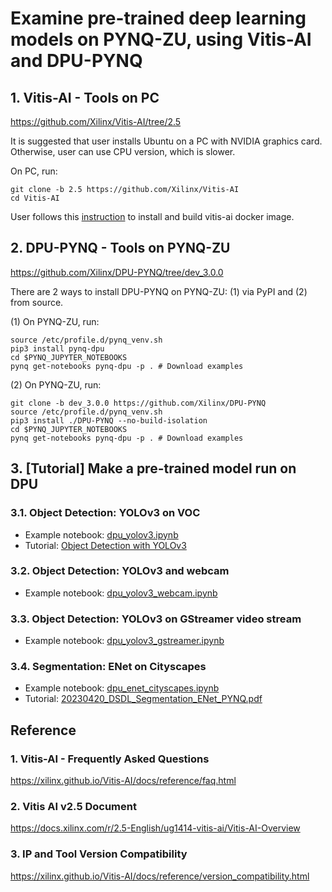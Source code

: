 # Examine pre-trained deep learning models on PYNQ-ZU, using Vitis-AI and DPU-PYNQ

## 1. Vitis-AI - Tools on PC
https://github.com/Xilinx/Vitis-AI/tree/2.5

It is suggested that user installs Ubuntu on a PC with NVIDIA graphics card. Otherwise, user can use CPU version, which is slower.

On PC, run:
```
git clone -b 2.5 https://github.com/Xilinx/Vitis-AI
cd Vitis-AI
```

User follows this [instruction](https://github.com/Xilinx/Vitis-AI/tree/2.5#installation) to install and build vitis-ai docker image.

## 2. DPU-PYNQ - Tools on PYNQ-ZU
https://github.com/Xilinx/DPU-PYNQ/tree/dev_3.0.0

There are 2 ways to install DPU-PYNQ on PYNQ-ZU: (1) via PyPI and (2) from source.

(1) On PYNQ-ZU, run:
```
source /etc/profile.d/pynq_venv.sh
pip3 install pynq-dpu
cd $PYNQ_JUPYTER_NOTEBOOKS
pynq get-notebooks pynq-dpu -p . # Download examples
```

(2) On PYNQ-ZU, run:
```
git clone -b dev_3.0.0 https://github.com/Xilinx/DPU-PYNQ
source /etc/profile.d/pynq_venv.sh
pip3 install ./DPU-PYNQ --no-build-isolation
cd $PYNQ_JUPYTER_NOTEBOOKS
pynq get-notebooks pynq-dpu -p . # Download examples
```

## 3. [Tutorial] Make a pre-trained model run on DPU
### 3.1. Object Detection: YOLOv3 on VOC
- Example notebook: [dpu_yolov3.ipynb](https://github.com/Xilinx/DPU-PYNQ/blob/master/pynq_dpu/notebooks/dpu_yolov3.ipynb)
- Tutorial: [Object Detection with YOLOv3](DPU-PYNQ_YOLOv3.md)
### 3.2. Object Detection: YOLOv3 and webcam
- Example notebook: [dpu_yolov3_webcam.ipynb](dpu_yolov3_webcam.ipynb)
### 3.3. Object Detection: YOLOv3 on GStreamer video stream
- Example notebook: [dpu_yolov3_gstreamer.ipynb](dpu_yolov3_gstreamer.ipynb)
### 3.4. Segmentation: ENet on Cityscapes
- Example notebook: [dpu_enet_cityscapes.ipynb](https://github.com/Xilinx/DPU-PYNQ/blob/dev_3.0.0/pynq_dpu/notebooks/dpu_enet_cityscapes.ipynb)
- Tutorial: [20230420_DSDL_Segmentation_ENet_PYNQ.pdf](20230420_DSDL_Segmentation_ENet_PYNQ.pdf)

## Reference
### 1. Vitis-AI - Frequently Asked Questions
https://xilinx.github.io/Vitis-AI/docs/reference/faq.html

### 2. Vitis AI v2.5 Document
https://docs.xilinx.com/r/2.5-English/ug1414-vitis-ai/Vitis-AI-Overview

### 3. IP and Tool Version Compatibility
https://xilinx.github.io/Vitis-AI/docs/reference/version_compatibility.html
